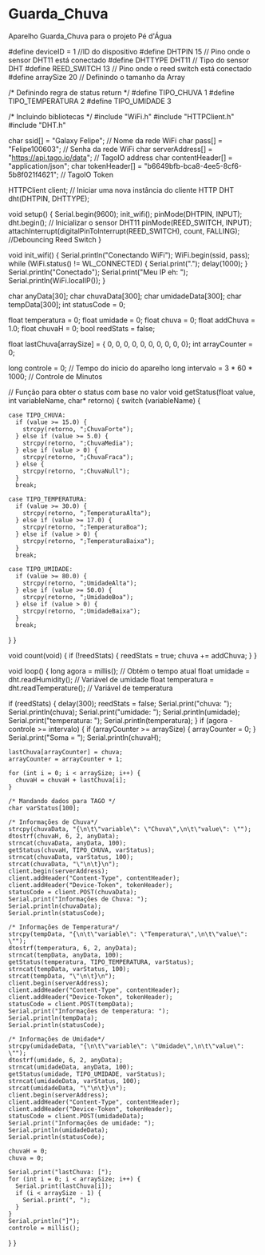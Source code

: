 # Guarda_Chuva
Aparelho Guarda_Chuva para o projeto Pé d'Água

#define deviceID = 1    //ID do dispositivo
#define DHTPIN 15       // Pino onde o sensor DHT11 está conectado
#define DHTTYPE DHT11   // Tipo do sensor DHT
#define REED_SWITCH 13  // Pino onde o reed switch está conectado
#define arraySize 20     // Definindo o tamanho da Array

/* Definindo regra de status return */
#define TIPO_CHUVA 1
#define TIPO_TEMPERATURA 2
#define TIPO_UMIDADE 3

/* Incluindo bibliotecas */
#include "WiFi.h"
#include "HTTPClient.h"
#include "DHT.h"

char ssid[] = "Galaxy Felipe";                      // Nome da rede WiFi
char pass[] = "Felipe100603";                       // Senha da rede WiFi
char serverAddress[] = "https://api.tago.io/data";  // TagoIO address
char contentHeader[] = "application/json";
char tokenHeader[] = "b6649bfb-bca8-4ee5-8cf6-5b8f021f4621";  // TagoIO Token

HTTPClient client;  // Iniciar uma nova instância do cliente HTTP
DHT dht(DHTPIN, DHTTYPE);

void setup() {
  Serial.begin(9600);
  init_wifi();
  pinMode(DHTPIN, INPUT);
  dht.begin();  // Inicializar o sensor DHT11
  pinMode(REED_SWITCH, INPUT);
  attachInterrupt(digitalPinToInterrupt(REED_SWITCH), count, FALLING);  //Debouncing Reed Switch
}

void init_wifi() {
  Serial.println("Conectando WiFi");
  WiFi.begin(ssid, pass);
  while (WiFi.status() != WL_CONNECTED) {
    Serial.print(".");
    delay(1000);
  }
  Serial.println("Conectado");
  Serial.print("Meu IP eh: ");
  Serial.println(WiFi.localIP());
}

char anyData[30];
char chuvaData[300];
char umidadeData[300];
char tempData[300];
int statusCode = 0;

float temperatura = 0;
float umidade = 0;
float chuva = 0;
float addChuva = 1.0;
float chuvaH = 0;
bool reedStats = false;

float lastChuva[arraySize] = { 0, 0, 0, 0, 0, 0, 0, 0, 0, 0};
int arrayCounter = 0;

long controle = 0;          // Tempo do inicio do aparelho
long intervalo = 3 * 60 * 1000;  // Controle de Minutos

// Função para obter o status com base no valor
void getStatus(float value, int variableName, char* retorno) {
  switch (variableName) {

    case TIPO_CHUVA:
      if (value >= 15.0) {
        strcpy(retorno, ";ChuvaForte");
      } else if (value >= 5.0) {
        strcpy(retorno, ";ChuvaMedia");
      } else if (value > 0) {
        strcpy(retorno, ";ChuvaFraca");
      } else {
        strcpy(retorno, ";ChuvaNull");
      }
      break;

    case TIPO_TEMPERATURA:
      if (value >= 30.0) {
        strcpy(retorno, ";TemperaturaAlta");
      } else if (value >= 17.0) {
        strcpy(retorno, ";TemperaturaBoa");
      } else if (value > 0) {
        strcpy(retorno, ";TemperaturaBaixa");
      }
      break;

    case TIPO_UMIDADE:
      if (value >= 80.0) {
        strcpy(retorno, ";UmidadeAlta");
      } else if (value >= 50.0) {
        strcpy(retorno, ";UmidadeBoa");
      } else if (value > 0) {
        strcpy(retorno, ";UmidadeBaixa");
      }
      break;
  }
}

void count(void) {
  if (!reedStats) {
    reedStats = true;
    chuva += addChuva;
  }
}

void loop() {
  long agora = millis();                      // Obtém o tempo atual
  float umidade = dht.readHumidity();         // Variável de umidade
  float temperatura = dht.readTemperature();  // Variável de temperatura

  if (reedStats) {
    delay(300);
    reedStats = false;
    Serial.print("chuva: ");
    Serial.println(chuva);
    Serial.print("umidade: ");
    Serial.println(umidade);
    Serial.print("temperatura: ");
    Serial.println(temperatura);
  }
  if (agora - controle >= intervalo) {
    if (arrayCounter >= arraySize) {
      arrayCounter = 0;
    }
    Serial.print("Soma = ");
    Serial.println(chuvaH);

    lastChuva[arrayCounter] = chuva;
    arrayCounter = arrayCounter + 1;

    for (int i = 0; i < arraySize; i++) {
      chuvaH = chuvaH + lastChuva[i];
    }

    /* Mandando dados para TAGO */
    char varStatus[100];

    /* Informações de Chuva*/
    strcpy(chuvaData, "{\n\t\"variable\": \"Chuva\",\n\t\"value\": \"");
    dtostrf(chuvaH, 6, 2, anyData);
    strncat(chuvaData, anyData, 100);
    getStatus(chuvaH, TIPO_CHUVA, varStatus);
    strncat(chuvaData, varStatus, 100);
    strcat(chuvaData, "\"\n\t}\n");
    client.begin(serverAddress);
    client.addHeader("Content-Type", contentHeader);
    client.addHeader("Device-Token", tokenHeader);
    statusCode = client.POST(chuvaData);
    Serial.print("Informações de Chuva: ");
    Serial.println(chuvaData);
    Serial.println(statusCode);

    /* Informações de Temperatura*/
    strcpy(tempData, "{\n\t\"variable\": \"Temperatura\",\n\t\"value\": \"");
    dtostrf(temperatura, 6, 2, anyData);
    strncat(tempData, anyData, 100);
    getStatus(temperatura, TIPO_TEMPERATURA, varStatus);
    strncat(tempData, varStatus, 100);
    strcat(tempData, "\"\n\t}\n");
    client.begin(serverAddress);
    client.addHeader("Content-Type", contentHeader);
    client.addHeader("Device-Token", tokenHeader);
    statusCode = client.POST(tempData);
    Serial.print("Informações de temperatura: ");
    Serial.println(tempData);
    Serial.println(statusCode);

    /* Informações de Umidade*/
    strcpy(umidadeData, "{\n\t\"variable\": \"Umidade\",\n\t\"value\": \"");
    dtostrf(umidade, 6, 2, anyData);
    strncat(umidadeData, anyData, 100);
    getStatus(umidade, TIPO_UMIDADE, varStatus);
    strncat(umidadeData, varStatus, 100);
    strcat(umidadeData, "\"\n\t}\n");
    client.begin(serverAddress);
    client.addHeader("Content-Type", contentHeader);
    client.addHeader("Device-Token", tokenHeader);
    statusCode = client.POST(umidadeData);
    Serial.print("Informações de umidade: ");
    Serial.println(umidadeData);
    Serial.println(statusCode);

    chuvaH = 0;
    chuva = 0;

    Serial.print("lastChuva: [");
    for (int i = 0; i < arraySize; i++) {
      Serial.print(lastChuva[i]);
      if (i < arraySize - 1) {
        Serial.print(", ");
      }
    }
    Serial.println("]");
    controle = millis();
  }
}
